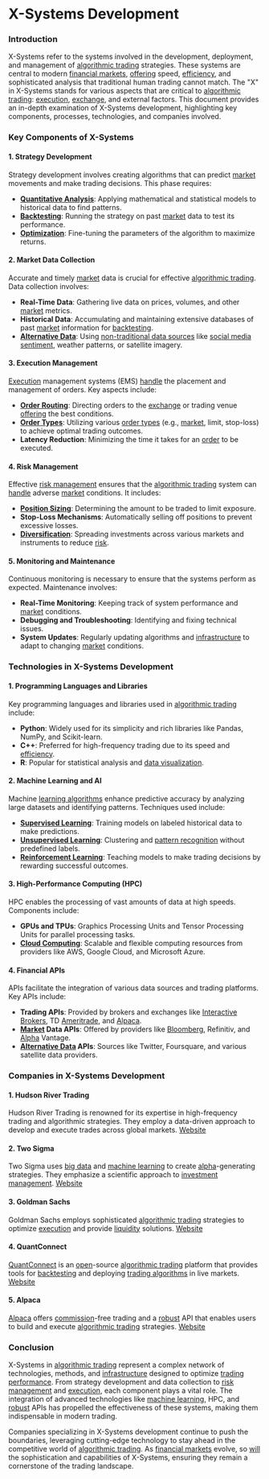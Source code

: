 # X-Systems Development

### Introduction
X-Systems refer to the systems involved in the development, deployment, and management of [algorithmic trading](../a/algorithmic_trading.md) strategies. These systems are central to modern [financial markets](../f/financial_market.md), [offering](../o/offering.md) speed, [efficiency](../e/efficiency.md), and sophisticated analysis that traditional human trading cannot match. The "X" in X-Systems stands for various aspects that are critical to [algorithmic trading](../a/algorithmic_trading.md): [execution](../e/execution.md), [exchange](../e/exchange.md), and external factors. This document provides an in-depth examination of X-Systems development, highlighting key components, processes, technologies, and companies involved.

### Key Components of X-Systems

#### 1. Strategy Development
Strategy development involves creating algorithms that can predict [market](../m/market.md) movements and make trading decisions. This phase requires:
- **[Quantitative Analysis](../q/quantitative_analysis.md)**: Applying mathematical and statistical models to historical data to find patterns.
- **[Backtesting](../b/backtesting.md)**: Running the strategy on past [market](../m/market.md) data to test its performance.
- **[Optimization](../o/optimization.md)**: Fine-tuning the parameters of the algorithm to maximize returns.

#### 2. Market Data Collection
Accurate and timely [market](../m/market.md) data is crucial for effective [algorithmic trading](../a/algorithmic_trading.md). Data collection involves:
- **Real-Time Data**: Gathering live data on prices, volumes, and other [market](../m/market.md) metrics.
- **Historical Data**: Accumulating and maintaining extensive databases of past [market](../m/market.md) information for [backtesting](../b/backtesting.md).
- **[Alternative Data](../a/alternative_data.md)**: Using [non-traditional data sources](../n/non-traditional_data_sources.md) like [social media sentiment](../s/social_media_sentiment.md), weather patterns, or satellite imagery.

#### 3. Execution Management
[Execution](../e/execution.md) management systems (EMS) [handle](../h/handle.md) the placement and management of orders. Key aspects include:
- **[Order Routing](../o/order_routing.md)**: Directing orders to the [exchange](../e/exchange.md) or trading venue [offering](../o/offering.md) the best conditions.
- **[Order Types](../o/order_types_in_trading.md)**: Utilizing various [order types](../o/order_types_in_trading.md) (e.g., [market](../m/market.md), limit, stop-loss) to achieve optimal trading outcomes.
- **Latency Reduction**: Minimizing the time it takes for an [order](../o/order.md) to be executed.

#### 4. Risk Management
Effective [risk management](../r/risk_management.md) ensures that the [algorithmic trading](../a/algorithmic_trading.md) system can [handle](../h/handle.md) adverse [market](../m/market.md) conditions. It includes:
- **[Position Sizing](../p/position_sizing.md)**: Determining the amount to be traded to limit exposure.
- **Stop-Loss Mechanisms**: Automatically selling off positions to prevent excessive losses.
- **[Diversification](../d/diversification.md)**: Spreading investments across various markets and instruments to reduce [risk](../r/risk.md).

#### 5. Monitoring and Maintenance
Continuous monitoring is necessary to ensure that the systems perform as expected. Maintenance involves:
- **Real-Time Monitoring**: Keeping track of system performance and [market](../m/market.md) conditions.
- **Debugging and Troubleshooting**: Identifying and fixing technical issues.
- **System Updates**: Regularly updating algorithms and [infrastructure](../i/infrastructure.md) to adapt to changing [market](../m/market.md) conditions.

### Technologies in X-Systems Development

#### 1. Programming Languages and Libraries
Key programming languages and libraries used in [algorithmic trading](../a/algorithmic_trading.md) include:
- **Python**: Widely used for its simplicity and rich libraries like Pandas, NumPy, and Scikit-learn.
- **C++**: Preferred for high-frequency trading due to its speed and [efficiency](../e/efficiency.md).
- **R**: Popular for statistical analysis and [data visualization](../d/data_visualization.md).

#### 2. Machine Learning and AI
Machine [learning algorithms](../l/learning_algorithms_in_trading.md) enhance predictive accuracy by analyzing large datasets and identifying patterns. Techniques used include:
- **[Supervised Learning](../s/supervised_learning.md)**: Training models on labeled historical data to make predictions.
- **[Unsupervised Learning](../u/unsupervised_learning.md)**: Clustering and [pattern recognition](../p/pattern_recognition.md) without predefined labels.
- **[Reinforcement Learning](../r/reinforcement_learning.md)**: Teaching models to make trading decisions by rewarding successful outcomes.

#### 3. High-Performance Computing (HPC)
HPC enables the processing of vast amounts of data at high speeds. Components include:
- **GPUs and TPUs**: Graphics Processing Units and Tensor Processing Units for parallel processing tasks.
- **[Cloud Computing](../c/cloud_computing_in_trading.md)**: Scalable and flexible computing resources from providers like AWS, Google Cloud, and Microsoft Azure.

#### 4. Financial APIs
APIs facilitate the integration of various data sources and trading platforms. Key APIs include:
- **Trading APIs**: Provided by brokers and exchanges like [Interactive Brokers](../i/interactive_brokers.md), TD [Ameritrade](../a/ameritrade.md), and [Alpaca](../a/alpaca.md).
- **[Market](../m/market.md) Data APIs**: Offered by providers like [Bloomberg](../b/bloomberg.md), Refinitiv, and [Alpha](../a/alpha.md) Vantage.
- **[Alternative Data](../a/alternative_data.md) APIs**: Sources like Twitter, Foursquare, and various satellite data providers.

### Companies in X-Systems Development

#### 1. Hudson River Trading
Hudson River Trading is renowned for its expertise in high-frequency trading and algorithmic strategies. They employ a data-driven approach to develop and execute trades across global markets.
[Website](https://www.hudsonrivertrading.com/)

#### 2. Two Sigma
Two Sigma uses [big data](../b/big_data_in_trading.md) and [machine learning](../m/machine_learning.md) to create [alpha](../a/alpha.md)-generating strategies. They emphasize a scientific approach to [investment management](../i/investment_management.md).
[Website](https://www.twosigma.com/)

#### 3. Goldman Sachs
Goldman Sachs employs sophisticated [algorithmic trading](../a/algorithmic_trading.md) strategies to optimize [execution](../e/execution.md) and provide [liquidity](../l/liquidity.md) solutions.
[Website](https://www.goldmansachs.com/)

#### 4. QuantConnect
[QuantConnect](../q/quantconnect.md) is an [open](../o/open.md)-source [algorithmic trading](../a/algorithmic_trading.md) platform that provides tools for [backtesting](../b/backtesting.md) and deploying [trading algorithms](../t/trading_algorithms.md) in live markets.
[Website](https://www.quantconnect.com/)

#### 5. Alpaca
[Alpaca](../a/alpaca.md) offers [commission](../c/commission.md)-free trading and a [robust](../r/robust.md) API that enables users to build and execute [algorithmic trading](../a/algorithmic_trading.md) strategies.
[Website](https://alpaca.markets/)

### Conclusion
X-Systems in [algorithmic trading](../a/algorithmic_trading.md) represent a complex network of technologies, methods, and [infrastructure](../i/infrastructure.md) designed to optimize [trading performance](../t/trading_performance.md). From strategy development and data collection to [risk management](../r/risk_management.md) and [execution](../e/execution.md), each component plays a vital role. The integration of advanced technologies like [machine learning](../m/machine_learning.md), HPC, and [robust](../r/robust.md) APIs has propelled the effectiveness of these systems, making them indispensable in modern trading.

Companies specializing in X-Systems development continue to push the boundaries, leveraging cutting-edge technology to stay ahead in the competitive world of [algorithmic trading](../a/algorithmic_trading.md). As [financial markets](../f/financial_market.md) evolve, so [will](../w/will.md) the sophistication and capabilities of X-Systems, ensuring they remain a cornerstone of the trading landscape.
